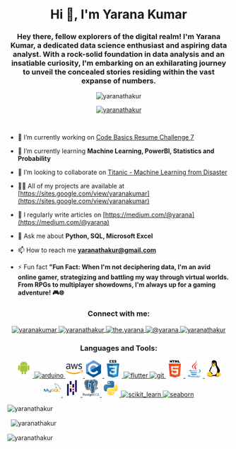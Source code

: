 <h1 align="center">Hi 👋, I'm Yarana Kumar</h1>
<h3 align="center">
  Hey there, fellow explorers of the digital realm! I'm Yarana Kumar, a dedicated data science enthusiast and aspiring data analyst. With a rock-solid foundation
  in data analysis and an insatiable curiosity, I'm embarking on an exhilarating journey to unveil the concealed stories residing within the vast expanse of numbers.
</h3>

<p align="center"> 
  <img src="https://komarev.com/ghpvc/?username=yaranathakur&label=Profile%20views&color=0e75b6&style=flat" alt="yaranathakur" /> 
</p>

<p align="center"> 
  <a href="https://github.com/ryo-ma/github-profile-trophy">
    <img src="https://github-profile-trophy.vercel.app/?username=yaranathakur" alt="yaranathakur" />
  </a> 
</p>

<p align="center"> 
  <a href="https://twitter.com/" target="blank">
    <img src="https://img.shields.io/twitter/follow/?logo=twitter&style=for-the-badge" alt="" />
  </a> 
</p>

- 🔭 I’m currently working on [Code Basics Resume Challenge 7](https://codebasics.io/challenge/codebasics-resume-project-challenge)

- 🌱 I’m currently learning **Machine Learning, PowerBI, Statistics and Probability**

- 👯 I’m looking to collaborate on [Titanic - Machine Learning from Disaster](https://www.kaggle.com/competitions/titanic)

- 👨‍💻 All of my projects are available at [https://sites.google.com/view/yaranakumar](https://sites.google.com/view/yaranakumar)

- 📝 I regularly write articles on [https://medium.com/@yarana](https://medium.com/@yarana)

- 💬 Ask me about **Python, SQL, Microsoft Excel**

- 📫 How to reach me **<yaranathakur@gmail.com>**

- ⚡ Fun fact **"Fun Fact: When I'm not deciphering data, I'm an avid online gamer, strategizing and battling my way through virtual worlds. From RPGs to multiplayer showdowns, I'm always up for a gaming adventure! 🎮🌐**


<h3 align="center">
  Connect with me:
</h3>

<p align="center">
  <a href="https://linkedin.com/in/yaranakumar" target="blank">
    <img align="center" src="https://raw.githubusercontent.com/rahuldkjain/github-profile-readme-generator/master/src/images/icons/Social/linked-in-alt.svg" alt="yaranakumar" height="30" width="40" />
</a>
<a href="https://kaggle.com/yaranathakur" target="blank">
  <img align="center" src="https://raw.githubusercontent.com/rahuldkjain/github-profile-readme-generator/master/src/images/icons/Social/kaggle.svg" alt="yaranathakur" height="30" width="40" />
</a>
<a href="https://instagram.com/the.yarana" target="blank">
  <img align="center" src="https://raw.githubusercontent.com/rahuldkjain/github-profile-readme-generator/master/src/images/icons/Social/instagram.svg" alt="the.yarana" height="30" width="40" />
</a>
<a href="https://medium.com/@yarana" target="blank">
  <img align="center" src="https://raw.githubusercontent.com/rahuldkjain/github-profile-readme-generator/master/src/images/icons/Social/medium.svg" alt="@yarana" height="30" width="40" />
</a>
<a href="https://www.hackerrank.com/yaranathakur" target="blank">
  <img align="center" src="https://raw.githubusercontent.com/rahuldkjain/github-profile-readme-generator/master/src/images/icons/Social/hackerrank.svg" alt="yaranathakur" height="30" width="40" />
</a>
  
</p>
<h3 align="center">Languages and Tools:</h3>
<p align="center">
  <a href="https://developer.android.com" target="_blank" rel="noreferrer">
    <img src="https://raw.githubusercontent.com/devicons/devicon/master/icons/android/android-original-wordmark.svg" alt="android" width="40" height="40"/>
  </a>
  <a href="https://www.arduino.cc/" target="_blank" rel="noreferrer">
    <img src="https://cdn.worldvectorlogo.com/logos/arduino-1.svg" alt="arduino" width="40" height="40"/>
  </a>
  <a href="https://aws.amazon.com" target="_blank" rel="noreferrer">
    <img src="https://raw.githubusercontent.com/devicons/devicon/master/icons/amazonwebservices/amazonwebservices-original-wordmark.svg" alt="aws" width="40" height="40"/>
  </a>
  <a href="https://www.cprogramming.com/" target="_blank" rel="noreferrer">
    <img src="https://raw.githubusercontent.com/devicons/devicon/master/icons/c/c-original.svg" alt="c" width="40" height="40"/>
  </a>
  <a href="https://www.w3schools.com/css/" target="_blank" rel="noreferrer">
    <img src="https://raw.githubusercontent.com/devicons/devicon/master/icons/css3/css3-original-wordmark.svg" alt="css3" width="40" height="40"/>
  </a>
  <a href="https://flutter.dev" target="_blank" rel="noreferrer">
    <img src="https://www.vectorlogo.zone/logos/flutterio/flutterio-icon.svg" alt="flutter" width="40" height="40"/>
  </a>
  <a href="https://git-scm.com/" target="_blank" rel="noreferrer">
    <img src="https://www.vectorlogo.zone/logos/git-scm/git-scm-icon.svg" alt="git" width="40" height="40"/>
  </a>
  <a href="https://www.w3.org/html/" target="_blank" rel="noreferrer">
    <img src="https://raw.githubusercontent.com/devicons/devicon/master/icons/html5/html5-original-wordmark.svg" alt="html5" width="40" height="40"/>
  </a>
  <a href="https://www.java.com" target="_blank" rel="noreferrer">
    <img src="https://raw.githubusercontent.com/devicons/devicon/master/icons/java/java-original.svg" alt="java" width="40" height="40"/>
  </a>
  <a href="https://www.linux.org/" target="_blank" rel="noreferrer">
    <img src="https://raw.githubusercontent.com/devicons/devicon/master/icons/linux/linux-original.svg" alt="linux" width="40" height="40"/>
  </a> <a href="https://www.mysql.com/" target="_blank" rel="noreferrer">
    <img src="https://raw.githubusercontent.com/devicons/devicon/master/icons/mysql/mysql-original-wordmark.svg" alt="mysql" width="40" height="40"/> 
  </a> 
  <a href="https://pandas.pydata.org/" target="_blank" rel="noreferrer"> 
    <img src="https://raw.githubusercontent.com/devicons/devicon/2ae2a900d2f041da66e950e4d48052658d850630/icons/pandas/pandas-original.svg" alt="pandas" width="40" height="40"/> 
  </a> 
  <a href="https://www.postgresql.org" target="_blank" rel="noreferrer"> 
    <img src="https://raw.githubusercontent.com/devicons/devicon/master/icons/postgresql/postgresql-original-wordmark.svg" alt="postgresql" width="40" height="40"/> 
  </a> 
  <a href="https://www.python.org" target="_blank" rel="noreferrer"> 
    <img src="https://raw.githubusercontent.com/devicons/devicon/master/icons/python/python-original.svg" alt="python" width="40" height="40"/> 
  </a> 
  <a href="https://scikit-learn.org/" target="_blank" rel="noreferrer"> 
    <img src="https://upload.wikimedia.org/wikipedia/commons/0/05/Scikit_learn_logo_small.svg" alt="scikit_learn" width="40" height="40"/> 
  </a> 
  <a href="https://seaborn.pydata.org/" target="_blank" rel="noreferrer"> 
    <img src="https://seaborn.pydata.org/_images/logo-mark-lightbg.svg" alt="seaborn" width="40" height="40"/> 
  </a> 
</p>

<p>
  <img align="center" src="https://github-readme-stats.vercel.app/api/top-langs?username=yaranathakur&show_icons=true&locale=en&layout=compact" alt="yaranathakur" />
</p>

<p>&nbsp;
  <img align="center" src="https://github-readme-stats.vercel.app/api?username=yaranathakur&show_icons=true&locale=en" alt="yaranathakur" />
</p>

<p>
  <img align="center" src="https://github-readme-streak-stats.herokuapp.com/?user=yaranathakur&" alt="yaranathakur" />
</p>

